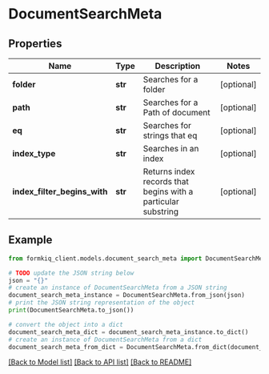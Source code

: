 # DocumentSearchMeta


## Properties

Name | Type | Description | Notes
------------ | ------------- | ------------- | -------------
**folder** | **str** | Searches for a folder | [optional] 
**path** | **str** | Searches for a Path of document | [optional] 
**eq** | **str** | Searches for strings that eq | [optional] 
**index_type** | **str** | Searches in an index | [optional] 
**index_filter_begins_with** | **str** | Returns index records that begins with a particular substring | [optional] 

## Example

```python
from formkiq_client.models.document_search_meta import DocumentSearchMeta

# TODO update the JSON string below
json = "{}"
# create an instance of DocumentSearchMeta from a JSON string
document_search_meta_instance = DocumentSearchMeta.from_json(json)
# print the JSON string representation of the object
print(DocumentSearchMeta.to_json())

# convert the object into a dict
document_search_meta_dict = document_search_meta_instance.to_dict()
# create an instance of DocumentSearchMeta from a dict
document_search_meta_from_dict = DocumentSearchMeta.from_dict(document_search_meta_dict)
```
[[Back to Model list]](../README.md#documentation-for-models) [[Back to API list]](../README.md#documentation-for-api-endpoints) [[Back to README]](../README.md)


